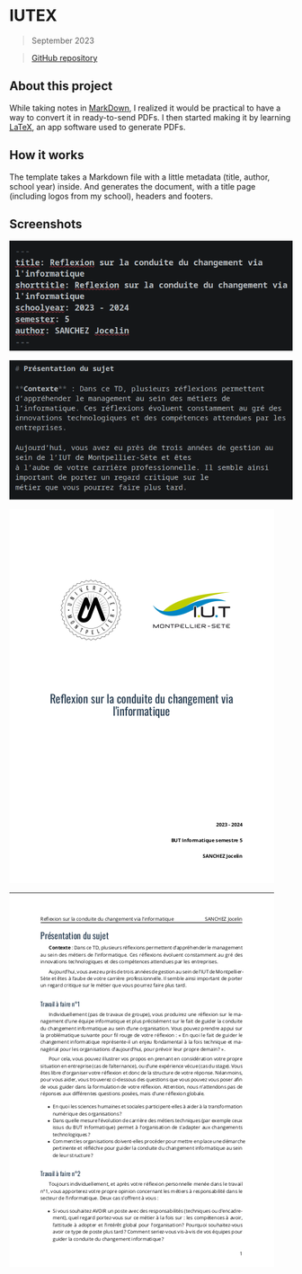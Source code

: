 # IUTEX

> September 2023

> [GitHub repository](https://github.com/Vredeza/IUTexTemplate)

## About this project

While taking notes in [MarkDown](https://en.wikipedia.org/wiki/Markdown), I realized it would be practical to have
a way to convert it in ready-to-send PDFs. I then started making it by learning [LaTeX](https://en.wikipedia.org/wiki/LaTeX), 
an app software used to generate PDFs.

## How it works

The template takes a Markdown file with a little metadata (title, author, school year) inside. And generates
the document, with a title page (including logos from my school), headers and footers.

## Screenshots

![Metadata](../images/iutex_metadata.png)

![Markdown content](../images/iutex_md.png)

![Title page](../images/iutex_pageDeGarde.png)

![PDF Content](../images/iutex_pageQuelconque.png)